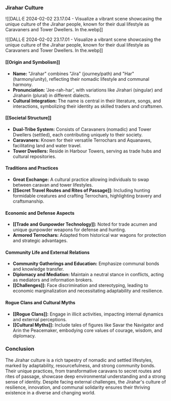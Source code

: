 ### Jirahar Culture

![[DALL·E 2024-02-02 23.17.04 - Visualize a vibrant scene showcasing the unique culture of the Jirahar people, known for their dual lifestyle as Caravaners and Tower Dwellers. In the.webp]]

![[DALL·E 2024-02-02 23.17.01 - Visualize a vibrant scene showcasing the unique culture of the Jirahar people, known for their dual lifestyle as Caravaners and Tower Dwellers. In the.webp]]


#### [[Origin and Symbolism]]
- **Name:** "Jirahar" combines "Jira" (journey/path) and "Har" (harmony/unity), reflecting their nomadic lifestyle and communal harmony.
- **Pronunciation:** 'Jee-rah-har', with variations like Jirahari (singular) and Jiraharin (plural) in different dialects.
- **Cultural Integration:** The name is central in their literature, songs, and interactions, symbolizing their identity as skilled traders and craftsmen.

#### [[Societal Structure]]
- **Dual-Tribe System:** Consists of Caravaners (nomadic) and Tower Dwellers (settled), each contributing uniquely to their society.
- **Caravaners:** Known for their versatile Terrochars and Aquanaves, facilitating land and water travel.
- **Tower Dwellers:** Reside in Harbour Towers, serving as trade hubs and cultural repositories.

#### Traditions and Practices
- **Great Exchange:** A cultural practice allowing individuals to swap between caravan and tower lifestyles.
- **[[Secret Travel Routes and Rites of Passage]]:** Including hunting formidable creatures and crafting Terrochars, highlighting bravery and craftsmanship.

#### Economic and Defense Aspects
- **[[Trade and Gunpowder Technology]]:** Noted for trade acumen and unique gunpowder weapons for defense and hunting.
- **Armored Terrochars:** Adapted from historical war wagons for protection and strategic advantages.

#### Community Life and External Relations
- **Community Gatherings and Education:** Emphasize communal bonds and knowledge transfer.
- **Diplomacy and Mediation:** Maintain a neutral stance in conflicts, acting as mediators and information brokers.
- **[[Challenges]]:** Face discrimination and stereotyping, leading to economic marginalization and necessitating adaptability and resilience.

#### Rogue Clans and Cultural Myths
- **[[Rogue Clans]]:** Engage in illicit activities, impacting internal dynamics and external perceptions.
- **[[Cultural Myths]]:** Include tales of figures like Savar the Navigator and Arin the Peacemaker, embodying core values of courage, wisdom, and diplomacy.

### Conclusion
The Jirahar culture is a rich tapestry of nomadic and settled lifestyles, marked by adaptability, resourcefulness, and strong community bonds. Their unique practices, from transformative caravans to secret routes and rites of passage, showcase deep environmental understanding and a strong sense of identity. Despite facing external challenges, the Jirahar's culture of resilience, innovation, and communal solidarity ensures their thriving existence in a diverse and changing world.


